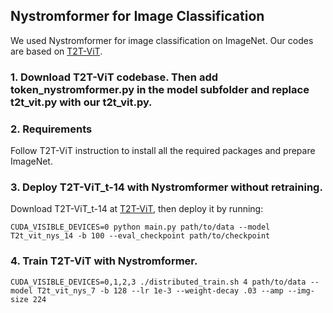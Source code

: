 
## Nystromformer for Image Classification

We used Nystromformer for image classification on ImageNet. Our codes are based on [T2T-ViT](https://github.com/yitu-opensource/T2T-ViT).

### 1. Download T2T-ViT codebase. Then add token_nystromformer.py in the model subfolder and replace t2t_vit.py with our t2t_vit.py.

### 2. Requirements
Follow T2T-ViT instruction to install all the required packages and prepare ImageNet. 

### 3. Deploy T2T-ViT_t-14 with Nystromformer without retraining.
Download T2T-ViT_t-14 at [T2T-ViT](https://github.com/yitu-opensource/T2T-ViT), then deploy it by running:
```
CUDA_VISIBLE_DEVICES=0 python main.py path/to/data --model T2t_vit_nys_14 -b 100 --eval_checkpoint path/to/checkpoint
```

### 4. Train T2T-ViT with Nystromformer.
```
CUDA_VISIBLE_DEVICES=0,1,2,3 ./distributed_train.sh 4 path/to/data --model T2t_vit_nys_7 -b 128 --lr 1e-3 --weight-decay .03 --amp --img-size 224
```
